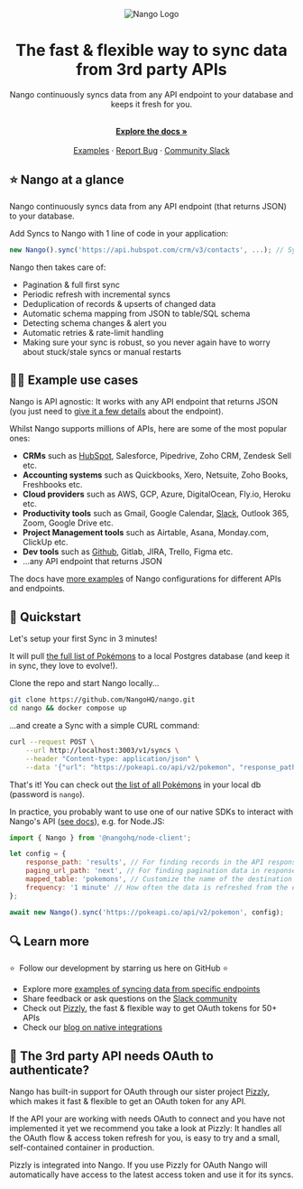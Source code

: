 <div align="center">
  
  ![Nango Logo](https://uploads-ssl.webflow.com/62a9f4a7a5a3d9ef1439982a/6311c3a48ebd85d6ed8f8f05_logo-background.png)

</div>

<h1 align="center">The fast & flexible way to sync data from 3rd party APIs</h1>

<div align="center">
Nango continuously syncs data from any API endpoint to your database and keeps it fresh for you.
</div>

<p align="center">
    <br />
    <a href="https://docs.nango.dev" rel="dofollow"><strong>Explore the docs »</strong></a>
    <br />

  <br/>
    <a href="https://docs.nango.dev/real-world-examples">Examples</a>
    ·
    <a href="https://github.com/nangohq/nango/issues">Report Bug</a>
    ·
    <a href="https://nango.dev/slack">Community Slack</a>
</p>

## ⭐ Nango at a glance

Nango continuously syncs data from any API endpoint (that returns JSON) to your database.

Add Syncs to Nango with 1 line of code in your application:

```ts
new Nango().sync('https://api.hubspot.com/crm/v3/contacts', ...); // Syncs contacts forever!
```

Nango then takes care of:

-   Pagination & full first sync
-   Periodic refresh with incremental syncs
-   Deduplication of records & upserts of changed data
-   Automatic schema mapping from JSON to table/SQL schema
-   Detecting schema changes & alert you
-   Automatic retries & rate-limit handling
-   Making sure your sync is robust, so you never again have to worry about stuck/stale syncs or manual restarts

## 🧑‍💻 Example use cases

Nango is API agnostic: It works with any API endpoint that returns JSON (you just need to [give it a few details](https://docs.nango.dev/add-sync#sync-options) about the endpoint).

Whilst Nango supports millions of APIs, here are some of the most popular ones:

-   **CRMs** such as [HubSpot](https://docs.nango.dev/real-world-examples#hubspot-sync-all-hubspot-crm-contacts), Salesforce, Pipedrive, Zoho CRM, Zendesk Sell etc.
-   **Accounting systems** such as Quickbooks, Xero, Netsuite, Zoho Books, Freshbooks etc.
-   **Cloud providers** such as AWS, GCP, Azure, DigitalOcean, Fly.io, Heroku etc.
-   **Productivity tools** such as Gmail, Google Calendar, [Slack](https://docs.nango.dev/real-world-examples#slack-sync-all-posts-from-a-slack-channel), Outlook 365, Zoom, Google Drive etc.
-   **Project Management tools** such as Airtable, Asana, Monday.com, ClickUp etc.
-   **Dev tools** such as [Github](https://docs.nango.dev/real-world-examples#github-sync-all-stargazers-from-a-repo), Gitlab, JIRA, Trello, Figma etc.
-   ...any API endpoint that returns JSON

The docs have [more examples](https://docs.nango.dev/real-world-examples) of Nango configurations for different APIs and endpoints.

## 🚀 Quickstart

Let's setup your first Sync in 3 minutes!

It will pull [the full list of Pokémons](https://pokeapi.co/) to a local Postgres database (and keep it in sync, they love to evolve!).

Clone the repo and start Nango locally...

```bash
git clone https://github.com/NangoHQ/nango.git
cd nango && docker compose up
```

...and create a Sync with a simple CURL command:

```bash
curl --request POST \
    --url http://localhost:3003/v1/syncs \
    --header "Content-type: application/json" \
    --data '{"url": "https://pokeapi.co/api/v2/pokemon", "response_path": "results", "paging_url_path":"next", "mapped_table":"pokemons", "frequency":"1 minute"}'
```

That's it! You can check out [the list of all Pokémons](http://localhost:8080/?pgsql=nango-db&username=nango&db=nango&ns=nango&select=pokemons) in your local db (password is `nango`).

In practice, you probably want to use one of our native SDKs to interact with Nango's API ([see docs](https://docs.nango.dev)), e.g. for Node.JS:

```js
import { Nango } from '@nangohq/node-client';

let config = {
    response_path: 'results', // For finding records in the API response.
    paging_url_path: 'next', // For finding pagination data in responses.
    mapped_table: 'pokemons', // Customize the name of the destination DB table.
    frequency: '1 minute' // How often the data is refreshed from the external API.
};

await new Nango().sync('https://pokeapi.co/api/v2/pokemon', config);
```

## 🔍 Learn more

⭐  Follow our development by starring us here on GitHub ⭐

-   Explore more [examples of syncing data from specific endpoints](https://docs.nango.dev)
-   Share feedback or ask questions on the [Slack community](https://nango.dev/slack)
-   Check out [Pizzly](https://github.com/NangoHQ/Pizzly), the fast & flexible way to get OAuth tokens for 50+ APIs
-   Check our [blog on native integrations](https://www.nango.dev/blog)

## 🔑 The 3rd party API needs OAuth to authenticate?

Nango has built-in support for OAuth through our sister project [Pizzly](https://github.com/NangoHQ/Pizzly), which makes it fast & flexible to get an OAuth token for any API.

If the API your are working with needs OAuth to connect and you have not implemented it yet we recommend you take a look at Pizzly: It handles all the OAuth flow & access token refresh for you, is easy to try and a small, self-contained container in production.

Pizzly is integrated into Nango. If you use Pizzly for OAuth Nango will automatically have access to the latest access token and use it for its syncs.
